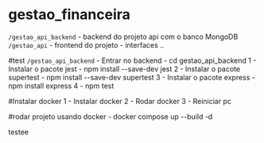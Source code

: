 ﻿# gestao_financeira

``/gestao_api_backend`` - backend do projeto api com o banco MongoDB <br>
``/gestao_api`` - frontend do projeto - interfaces .. 


#test 
``/gestao_api_backend`` - Entrar no backend - cd gestao_api_backend 
 1 - Instalar o pacote jest - npm install --save-dev jest
 2 - Instalar o pacote supertest - npm install --save-dev supertest
 3 - Instalar o pacote express - npm install express
 4 - npm test

#Instalar docker
 1 - Instalar docker 
 2 - Rodar docker 
 3 - Reiniciar pc 
 
#rodar projeto usando docker - docker compose up --build -d



testee
